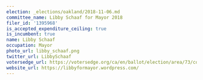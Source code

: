 ```yaml
---
election: _elections/oakland/2018-11-06.md
committee_name: Libby Schaaf for Mayor 2018
filer_id: '1395968'
is_accepted_expenditure_ceiling: true
is_incumbent: true
name: Libby Schaaf
occupation: Mayor
photo_url: libby_schaaf.png
twitter_url: LibbySchaaf
votersedge_url: https://votersedge.org/ca/en/ballot/election/area/73/contests/contest/17342/candidate/139773?&county=alameda%20county&election_authority_id=1
website_url: https://libbyformayor.wordpress.com/
---
```

